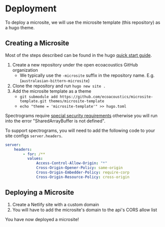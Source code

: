 # Deployment

To deploy a microsite, we will use the microsite template (this repository) as
a hugo theme.

## Creating a Microsite

Most of the steps described can be found in the hugo
[quick start guide](https://gohugo.io/getting-started/quick-start/).

1. Create a new repository under the open ecoacoustics GitHub organization
    - We typically use the `-microsite` suffix in the repository name.
      E.g. (`australasian-bittern-microsite`)
2. Clone the repository and run `hugo new site .`
3. Add the microsite template as a theme
    - `git submodule add https://github.com/ecoacoustics/microsite-template.git themes/microsite-template`
    - `echo "theme = 'microsite-template'" >> hugo.toml`

Spectrograms require
[special security requirements](https://developer.mozilla.org/en-US/docs/Web/JavaScript/Reference/Global_Objects/SharedArrayBuffer#security_requirements)
otherwise you will run into the error "SharedArrayBuffer is not defined".

To support spectrograms, you will need to add the following code to your site
configs `server.headers`.

```yml
server:
    headers:
        - for: /**
          values:
              Access-Control-Allow-Origin: "*"
              Cross-Origin-Opener-Policy: same-origin
              Cross-Origin-Embedder-Policy: require-corp
              Cross-Origin-Resource-Policy: cross-origin
```

## Deploying a Microsite

1. Create a Netlify site with a custom domain
2. You will have to add the microsite's domain to the api's CORS allow list

You have now deployed a microsite!
